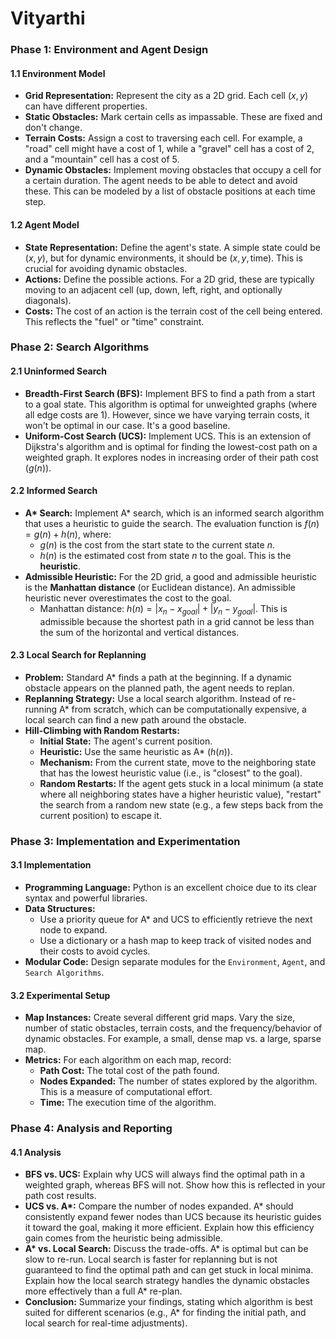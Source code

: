 # Vityarthi
### Phase 1: Environment and Agent Design

#### 1.1 Environment Model
* **Grid Representation:** Represent the city as a 2D grid. Each cell $(x, y)$ can have different properties.
* **Static Obstacles:** Mark certain cells as impassable. These are fixed and don't change.
* **Terrain Costs:** Assign a cost to traversing each cell. For example, a "road" cell might have a cost of 1, while a "gravel" cell has a cost of 2, and a "mountain" cell has a cost of 5.
* **Dynamic Obstacles:** Implement moving obstacles that occupy a cell for a certain duration. The agent needs to be able to detect and avoid these. This can be modeled by a list of obstacle positions at each time step.

#### 1.2 Agent Model
* **State Representation:** Define the agent's state. A simple state could be $(x, y)$, but for dynamic environments, it should be $(x, y, \text{time})$. This is crucial for avoiding dynamic obstacles.
* **Actions:** Define the possible actions. For a 2D grid, these are typically moving to an adjacent cell (up, down, left, right, and optionally diagonals).
* **Costs:** The cost of an action is the terrain cost of the cell being entered. This reflects the "fuel" or "time" constraint.

### Phase 2: Search Algorithms

#### 2.1 Uninformed Search
* **Breadth-First Search (BFS):** Implement BFS to find a path from a start to a goal state. This algorithm is optimal for unweighted graphs (where all edge costs are 1). However, since we have varying terrain costs, it won't be optimal in our case. It's a good baseline.
* **Uniform-Cost Search (UCS):** Implement UCS. This is an extension of Dijkstra's algorithm and is optimal for finding the lowest-cost path on a weighted graph. It explores nodes in increasing order of their path cost ($g(n)$).

#### 2.2 Informed Search
* **A\* Search:** Implement A* search, which is an informed search algorithm that uses a heuristic to guide the search. The evaluation function is $f(n) = g(n) + h(n)$, where:
    * $g(n)$ is the cost from the start state to the current state $n$.
    * $h(n)$ is the estimated cost from state $n$ to the goal. This is the **heuristic**.
* **Admissible Heuristic:** For the 2D grid, a good and admissible heuristic is the **Manhattan distance** (or Euclidean distance). An admissible heuristic never overestimates the cost to the goal.
    * Manhattan distance: $h(n) = |x_n - x_{goal}| + |y_n - y_{goal}|$. This is admissible because the shortest path in a grid cannot be less than the sum of the horizontal and vertical distances.

#### 2.3 Local Search for Replanning
* **Problem:** Standard A\* finds a path at the beginning. If a dynamic obstacle appears on the planned path, the agent needs to replan.
* **Replanning Strategy:** Use a local search algorithm. Instead of re-running A\* from scratch, which can be computationally expensive, a local search can find a new path around the obstacle.
* **Hill-Climbing with Random Restarts:**
    * **Initial State:** The agent's current position.
    * **Heuristic:** Use the same heuristic as A\* ($h(n)$).
    * **Mechanism:** From the current state, move to the neighboring state that has the lowest heuristic value (i.e., is "closest" to the goal).
    * **Random Restarts:** If the agent gets stuck in a local minimum (a state where all neighboring states have a higher heuristic value), "restart" the search from a random new state (e.g., a few steps back from the current position) to escape it.

### Phase 3: Implementation and Experimentation

#### 3.1 Implementation
* **Programming Language:** Python is an excellent choice due to its clear syntax and powerful libraries.
* **Data Structures:**
    * Use a priority queue for A\* and UCS to efficiently retrieve the next node to expand.
    * Use a dictionary or a hash map to keep track of visited nodes and their costs to avoid cycles.
* **Modular Code:** Design separate modules for the `Environment`, `Agent`, and `Search Algorithms`.

#### 3.2 Experimental Setup
* **Map Instances:** Create several different grid maps. Vary the size, number of static obstacles, terrain costs, and the frequency/behavior of dynamic obstacles. For example, a small, dense map vs. a large, sparse map.
* **Metrics:** For each algorithm on each map, record:
    * **Path Cost:** The total cost of the path found.
    * **Nodes Expanded:** The number of states explored by the algorithm. This is a measure of computational effort.
    * **Time:** The execution time of the algorithm.

### Phase 4: Analysis and Reporting
#### 4.1 Analysis
* **BFS vs. UCS:** Explain why UCS will always find the optimal path in a weighted graph, whereas BFS will not. Show how this is reflected in your path cost results.
* **UCS vs. A\*:** Compare the number of nodes expanded. A\* should consistently expand fewer nodes than UCS because its heuristic guides it toward the goal, making it more efficient. Explain how this efficiency gain comes from the heuristic being admissible.
* **A\* vs. Local Search:** Discuss the trade-offs. A\* is optimal but can be slow to re-run. Local search is faster for replanning but is not guaranteed to find the optimal path and can get stuck in local minima. Explain how the local search strategy handles the dynamic obstacles more effectively than a full A\* re-plan.
* **Conclusion:** Summarize your findings, stating which algorithm is best suited for different scenarios (e.g., A* for finding the initial path, and local search for real-time adjustments).
